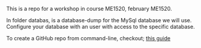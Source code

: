 This is a repo for a workshop in course ME1520, february ME1520.

In folder databas, is a database-dump for the MySql database we will use. Configure your database with an user with access to the specific database.


To create a GitHub repo from command-line, checkout;
<a href="https://help.github.com/articles/adding-an-existing-project-to-github-using-the-command-line/">this guide</a>